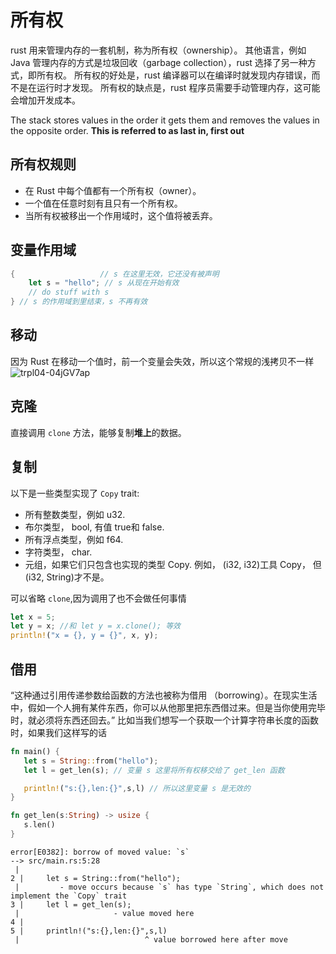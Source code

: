 # 所有权
rust 用来管理内存的一套机制，称为所有权（ownership）。
其他语言，例如 Java 管理内存的方式是垃圾回收（garbage collection），rust 选择了另一种方式，即所有权。
所有权的好处是，rust 编译器可以在编译时就发现内存错误，而不是在运行时才发现。
所有权的缺点是，rust 程序员需要手动管理内存，这可能会增加开发成本。

The stack stores values in the order it gets them and removes the values in the opposite order. **This is referred to as last in, first out**

## 所有权规则
- 在 Rust 中每个值都有一个所有权（owner）。
- 一个值在任意时刻有且只有一个所有权。
- 当所有权被移出一个作用域时，这个值将被丢弃。

## 变量作用域
```rust
{                   // s 在这里无效，它还没有被声明
    let s = "hello"; // s 从现在开始有效
    // do stuff with s
} // s 的作用域到里结束，s 不再有效
```


## 移动
因为 Rust 在移动一个值时，前一个变量会失效，所以这个常规的浅拷贝不一样
![trpl04-04jGV7ap](https://cdn.jsdelivr.net/gh/greycodee/images@main/2022/11/08/trpl04-04jGV7ap.svg)
## 克隆
直接调用 `clone` 方法，能够复制**堆上**的数据。
## 复制
以下是一些类型实现了 `Copy` trait:

- 所有整数类型，例如 u32.
- 布尔类型， bool, 有值 true和 false.
- 所有浮点类型，例如 f64.
- 字符类型， char.
- 元组，如果它们只包含也实现的类型 Copy. 例如， (i32, i32)工具 Copy， 但 (i32, String)才不是。

可以省略 `clone`,因为调用了也不会做任何事情
```rust
let x = 5;
let y = x; //和 let y = x.clone(); 等效
println!("x = {}, y = {}", x, y);
```

## 借用
“这种通过引用传递参数给函数的方法也被称为借用
 （borrowing）。在现实生活中，假如一个人拥有某件东西，你可以从他那里把东西借过来。但是当你使用完毕时，就必须将东西还回去。”
 比如当我们想写一个获取一个计算字符串长度的函数时，如果我们这样写的话
 ```rust
fn main() {
    let s = String::from("hello");
    let l = get_len(s); // 变量 s 这里将所有权移交给了 get_len 函数

    println!("s:{},len:{}",s,l) // 所以这里变量 s 是无效的
}

fn get_len(s:String) -> usize {
    s.len()
}
 ```

 ```
error[E0382]: borrow of moved value: `s`
 --> src/main.rs:5:28
  |
2 |     let s = String::from("hello");
  |         - move occurs because `s` has type `String`, which does not implement the `Copy` trait
3 |     let l = get_len(s);
  |                     - value moved here
4 |
5 |     println!("s:{},len:{}",s,l)
  |                            ^ value borrowed here after move
 ```